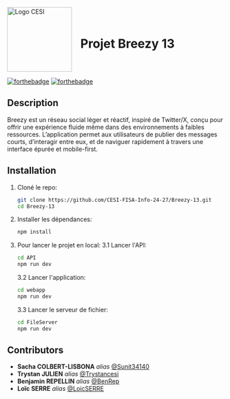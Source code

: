 <div style="display: flex; align-items: center;">
    <img src="https://encrypted-tbn0.gstatic.com/images?q=tbn:ANd9GcSi6jTh-1egIrH6NTX0RgA9ayAWr_Dsq1fE0w&s" alt="Logo CESI" width="150" style="margin-right: 20px;"/>
    <h1>Projet Breezy 13</h1>
</div>

[![forthebadge](http://forthebadge.com/images/badges/built-with-love.svg)](http://forthebadge.com) [![forthebadge](http://forthebadge.com/images/badges/powered-by-electricity.svg)](http://forthebadge.com)

## Description

Breezy est un réseau social léger et réactif, inspiré de Twitter/X, conçu pour offrir une expérience fluide même dans des environnements à faibles ressources. L’application permet aux utilisateurs de publier des messages courts, d’interagir entre eux, et de naviguer rapidement à travers une interface épurée et mobile-first.

## Installation

1. Cloné le repo:

     ```bash
     git clone https://github.com/CESI-FISA-Info-24-27/Breezy-13.git
     cd Breezy-13
     ```

2. Installer les dépendances:

     ```bash
     npm install
     ```

3. Pour lancer le projet en local:
   3.1 Lancer l'API:
   
     ```bash
     cd API
     npm run dev
     ```
     
   3.2 Lancer l'application:
   
     ```bash
     cd webapp
     npm run dev
     ```

   3.3 Lancer le serveur de fichier:
   
     ```bash
     cd FileServer
     npm run dev
     ```

## Contributors
* **Sacha COLBERT-LISBONA** _alias_ [@Sunit34140](https://github.com/Sunit34140)
* **Trystan JULIEN** _alias_ [@Trystancesi](https://github.com/trystancesi)
* **Benjamin REPELLIN** _alias_ [@BenRep](https://github.com/BenRep)
* **Loïc SERRE** _alias_ [@LoicSERRE](https://github.com/LoicSERRE)
